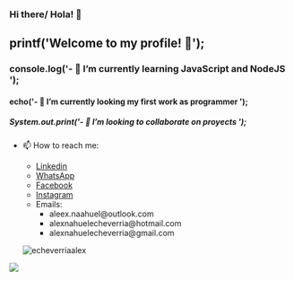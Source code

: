 ### Hi there/ Hola! 👋

<h2> printf('Welcome to my profile! 🤗'); </h2>
<h3> console.log('- 🌱 I’m currently learning JavaScript and NodeJS '); </h3>
<h4> echo('- 🔭 I’m currently looking my first work as programmer '); <!-- ![](images/php.gif) --> </h4>
<h5> System.out.print('- 👯 I’m looking to collaborate on proyects '); </h5>

<!--
- 🤔 I’m looking for help with ...
- 💬 Ask me about ...

- 😄 Pronouns: He - Him
- ⚡ Fun fact: ...
-->

- 📫 How to reach me:
  <ul>
    <li> <a href = "https://www.linkedin.com/in/alexnahuelecheverria/"> Linkedin </a> </li>
    <li> <a href = "https://walink.co/9bf7a9"> WhatsApp </a> </li>
    <li> <a href = "https://www.facebook.com/AlexNahuelEcheverriaa/"> Facebook </a> </li>
    <li> <a href = "https://www.instagram.com/alexnahuelecheverria/"> Instagram </a> </li>
    <li>Emails:
      <ul>
        <li> aleex.naahuel@outlook.com </li>
        <li> alexnahuelecheverria@hotmail.com </li>
        <li> alexnahuelecheverria@gmail.com </li>
      </ul>            
   </ul>

  <p><img align="center" src="https://github-readme-stats.vercel.app/api/top-langs?username=echeverriaalex&show_icons=true&locale=en&layout=compact&theme=aura" alt="echeverriaalex" /></p>


<!--
![Anurag's github stats](https://github.com/echeverriaalex/TP-Final-LabIV.git)
-->
<!-- ![](images/programming.gif) -->
![](images/typing.gif)
